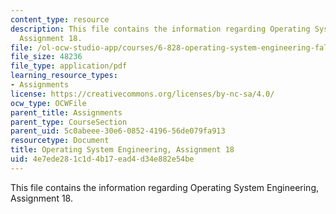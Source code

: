 ```yaml
---
content_type: resource
description: This file contains the information regarding Operating System Engineering,
  Assignment 18.
file: /ol-ocw-studio-app/courses/6-828-operating-system-engineering-fall-2012/4e7ede281c1d4b17ead4d34e882e54be_MIT6_828F12_assignment18.pdf
file_size: 48236
file_type: application/pdf
learning_resource_types:
- Assignments
license: https://creativecommons.org/licenses/by-nc-sa/4.0/
ocw_type: OCWFile
parent_title: Assignments
parent_type: CourseSection
parent_uid: 5c0abeee-30e6-0852-4196-56de079fa913
resourcetype: Document
title: Operating System Engineering, Assignment 18
uid: 4e7ede28-1c1d-4b17-ead4-d34e882e54be
---
```

This file contains the information regarding Operating System Engineering, Assignment 18.